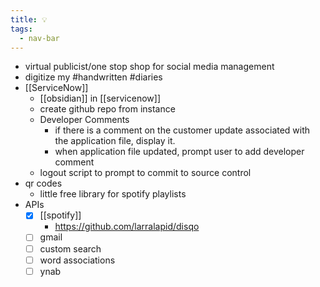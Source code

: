 ```yaml
---
title: 💡
tags:
  - nav-bar
---
```

- virtual publicist/one stop shop for social media management 
- digitize my #handwritten #diaries 
- [[ServiceNow]]
	- [[obsidian]] in [[servicenow]]
	- create github repo from instance 
	- Developer Comments
		- if there is a comment on the customer update associated with the application file, display it.
		- when application file updated, prompt user to add developer comment 
	- logout script to prompt to commit to source control 
- qr codes 
	- little free library for spotify playlists
- APIs
	- [x] [[spotify]]
		- https://github.com/larralapid/disqo
	- [ ] gmail
	- [ ] custom search 
	- [ ] word associations 
	- [ ] ynab 